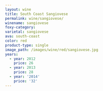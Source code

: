 ```yaml
---
layout: wine
title: South Coast Sangiovese
permalink: wine/sangiovese/
winename: sangiovese
foxy-category:
varietal: sangiovese
ava: south-coast
color: red
product-type: single
image_path: /images/wine/red/sangiovese.jpg
years:
  - year: 2012
    price: 26
  - year: 2013
    price: 28
  - year: '2014'
    price: '32'
---
```



